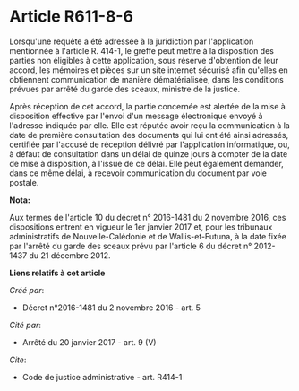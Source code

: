 # Article R611-8-6

Lorsqu'une requête a été adressée à la juridiction par l'application mentionnée à l'article R. 414-1, le greffe peut mettre à
la disposition des parties non éligibles à cette application, sous réserve d'obtention de leur accord, les mémoires et pièces
sur un site internet sécurisé afin qu'elles en obtiennent communication de manière dématérialisée, dans les conditions
prévues par arrêté du garde des sceaux, ministre de la justice.

Après réception de cet accord, la partie concernée est alertée de la mise à disposition effective par l'envoi d'un message
électronique envoyé à l'adresse indiquée par elle. Elle est réputée avoir reçu la communication à la date de première
consultation des documents qui lui ont été ainsi adressés, certifiée par l'accusé de réception délivré par l'application
informatique, ou, à défaut de consultation dans un délai de quinze jours à compter de la date de mise à disposition, à
l'issue de ce délai. Elle peut également demander, dans ce même délai, à recevoir communication du document par voie postale.

**Nota:**

Aux termes de l'article 10 du décret n° 2016-1481 du 2 novembre 2016, ces dispositions entrent en vigueur le 1er janvier 2017
et, pour les tribunaux administratifs de Nouvelle-Calédonie et de Wallis-et-Futuna, à la date fixée par l'arrêté du garde des
sceaux prévu par l'article 6 du décret n° 2012-1437 du 21 décembre 2012.

**Liens relatifs à cet article**

_Créé par_:

  - Décret n°2016-1481 du 2 novembre 2016 - art. 5

_Cité par_:

  - Arrêté du 20 janvier 2017 - art. 9 (V)

_Cite_:

  - Code de justice administrative - art. R414-1
